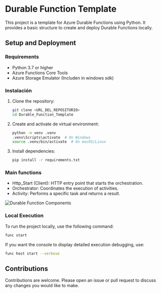 # Durable Function Template

This project is a template for Azure Durable Functions using Python. It provides a basic structure to create and deploy Durable Functions locally.



## Setup and Deployment

### Requirements

- Python 3.7 or higher
- Azure Functions Core Tools
- Azure Storage Emulator (Includen in windows sdk)

### Instalación

1. Clone the repository:
    ```sh
    git clone <URL_DEL_REPOSITORIO>
    cd Durable_Function_Template
    ```

2. Create and activate de virtual environment:
    ```sh
    python -m venv .venv
    .venv\Scripts\activate  # On Windows
    source .venv/bin/activate  # On macOS/Linux
    ```

3. Install dependencies:
    ```sh
    pip install -r requirements.txt
    ```

### Main functions
- Http_Start (Client): HTTP entry point that starts the orchestration.
- Orchestrator: Coordinates the execution of activities.
- Activity: Performs a specific task and returns a result.

![Durable Function Components](https://s3.amazonaws.com/ebooks.syncfusion.com/LiveReadOnlineFiles/azure-durable-functions-succinctly/Images/durable-functions-components.png)



### Local Execution

To run the project locally, use the following command:

```sh
func start
```

If you want the console to display detailed execution debugging, use:

```sh
func host start --verbose
```

## Contributions

Contributions are welcome. Please open an issue or pull request to discuss any changes you would like to make.